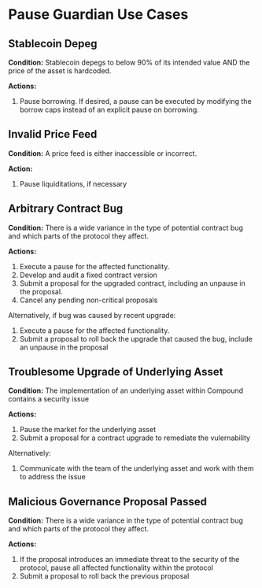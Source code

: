 # Pause Guardian Use Cases

## Stablecoin Depeg

**Condition:** Stablecoin depegs to below 90% of its intended value AND the price of the asset is hardcoded.

**Actions:** 
 1. Pause borrowing. If desired, a pause can be executed by modifying the borrow caps instead of an explicit pause on borrowing.

## Invalid Price Feed

**Condition:** A price feed is either inaccessible or incorrect.

**Action:** 
 1. Pause liquiditations, if necessary

## Arbitrary Contract Bug

**Condition:** There is a wide variance in the type of potential contract bug and which parts of the protocol they affect.

**Actions:** 
 1. Execute a pause for the affected functionality. 
 2. Develop and audit a fixed contract version
 3. Submit a proposal for the upgraded contract, including an unpause in the proposal.
 4. Cancel any pending non-critical proposals

 Alternatively, if bug was caused by recent upgrade:

 1. Execute a pause for the affected functionality. 
 2. Submit a proposal to roll back the upgrade that caused the bug, include an unpause in the proposal

## Troublesome Upgrade of Underlying Asset

**Condition:** The implementation of an underlying asset within Compound contains a security issue

**Actions:**
 1. Pause the market for the underlying asset
 2. Submit a proposal for a contract upgrade to remediate the vulernability

Alternatively:

 1. Communicate with the team of the underlying asset and work with them to address the issue

## Malicious Governance Proposal Passed

**Condition:** There is a wide variance in the type of potential contract bug and which parts of the protocol they affect.

**Actions:** 

 1. If the proposal introduces an immediate threat to the security of the protocol, pause all affected functionality within the protocol
 2. Submit a proposal to roll back the previous proposal
